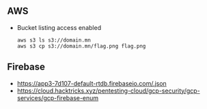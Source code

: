 ## AWS

- Bucket listing access enabled

  ```
  aws s3 ls s3://domain.mn
  aws s3 cp s3://domain.mn/flag.png flag.png
  ```

## Firebase

- https://app3-7d107-default-rtdb.firebaseio.com/.json
- https://cloud.hacktricks.xyz/pentesting-cloud/gcp-security/gcp-services/gcp-firebase-enum

